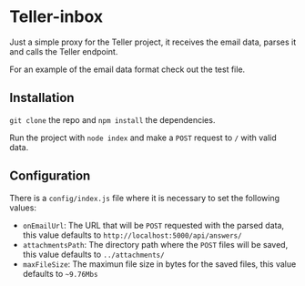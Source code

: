 # Teller-inbox

Just a simple proxy for the Teller project, it receives the email data, parses it and calls the Teller endpoint.

For an example of the email data format check out the test file.

## Installation

```git clone``` the repo and ```npm install``` the dependencies.

Run the project with ```node index``` and make a ```POST``` request to ```/``` with valid data.

## Configuration

There is a ```config/index.js``` file where it is necessary to set the following values:
* ```onEmailUrl```: The URL that will be ```POST``` requested with the parsed data, this value defaults to ```http://localhost:5000/api/answers/```
* ```attachmentsPath```: The directory path where the ```POST``` files will be saved, this value defaults to ```../attachments/```
* ```maxFileSize```: The maximun file size in bytes for the saved files, this value defaults to ```~9.76Mbs```